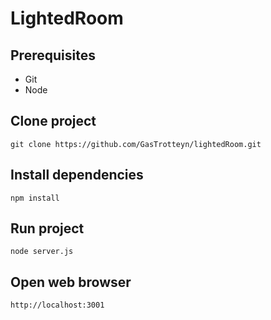 # LightedRoom

## Prerequisites
- Git
- Node

## Clone project
```
git clone https://github.com/GasTrotteyn/lightedRoom.git
```

## Install dependencies
```
npm install
```

## Run project
```
node server.js
```

## Open web browser
```
http://localhost:3001
```